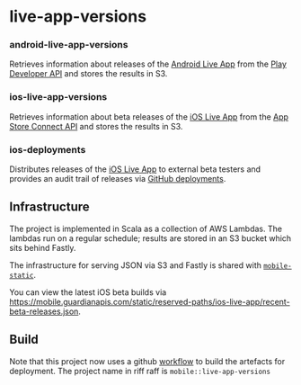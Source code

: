 # live-app-versions

### android-live-app-versions

Retrieves information about releases of the [Android Live App](https://github.com/guardian/android-news-app) from the [Play Developer API](https://developers.google.com/android-publisher#publishing) and stores the results in S3.

### ios-live-app-versions

Retrieves information about beta releases of the [iOS Live App](https://github.com/guardian/ios-live) from the 
[App Store Connect API](https://developer.apple.com/app-store-connect/api/) and stores the results in S3.

### ios-deployments

Distributes releases of the [iOS Live App](https://github.com/guardian/ios-live) to external beta testers and provides an audit trail of releases via [GitHub deployments](https://developer.github.com/v3/repos/deployments/#deployments).

## Infrastructure

The project is implemented in Scala as a collection of AWS Lambdas. The lambdas run on a regular schedule; results are stored in an S3 bucket which sits behind Fastly. 

The infrastructure for serving JSON via S3 and Fastly is shared with [`mobile-static`](https://github.com/guardian/mobile-static#infrastructure).

You can view the latest iOS beta builds via https://mobile.guardianapis.com/static/reserved-paths/ios-live-app/recent-beta-releases.json.

## Build

Note that this project now uses a github [workflow](.github/workflows/build.yml) to build the artefacts for deployment. The project name in riff raff is `mobile::live-app-versions`